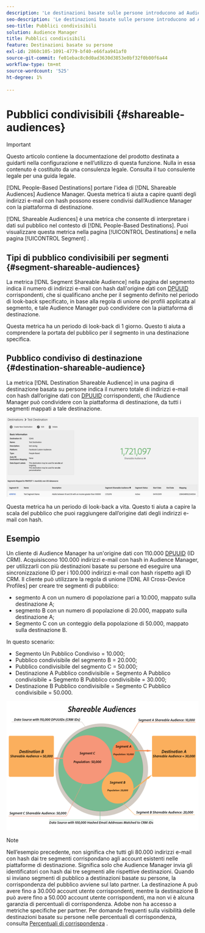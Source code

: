 ```yaml
---
description: 'Le destinazioni basate sulle persone introducono ad Audience Manager la nozione di pubblico condivisibile . Questa metrica ti aiuta a capire quanti degli indirizzi e-mail con hash possono essere condivisi dall’Audience Manager con la piattaforma di destinazione. '
seo-description: 'Le destinazioni basate sulle persone introducono ad Audience Manager la nozione di pubblico condivisibile . Questa metrica ti aiuta a capire quanti degli indirizzi e-mail con hash possono essere condivisi dall’Audience Manager con la piattaforma di destinazione. '
seo-title: Pubblici condivisibili
solution: Audience Manager
title: Pubblici condivisibili
feature: Destinazioni basate su persone
exl-id: 2860c105-1091-4779-bf40-e66faa941af0
source-git-commit: fe01ebac8c0d0ad3630d3853e0bf32f0b00f6a44
workflow-type: tm+mt
source-wordcount: '525'
ht-degree: 1%

---
```


# Pubblici condivisibili {#shareable-audiences}

>[!IMPORTANT]
>Questo articolo contiene la documentazione del prodotto destinata a guidarti nella configurazione e nell’utilizzo di questa funzione. Nulla in essa contenuto è costituito da una consulenza legale. Consulta il tuo consulente legale per una guida legale.

[!DNL People-Based Destinations] portare l&#39;idea di  [!DNL Shareable Audiences] Audience Manager. Questa metrica ti aiuta a capire quanti degli indirizzi e-mail con hash possono essere condivisi dall’Audience Manager con la piattaforma di destinazione.

[!DNL Shareable Audiences] è una metrica che consente di interpretare i dati sul pubblico nel contesto di  [!DNL People-Based Destinations]. Puoi visualizzare questa metrica nella pagina [!UICONTROL Destinations] e nella pagina [!UICONTROL Segment] .

## Tipi di pubblico condivisibili per segmenti {#segment-shareable-audiences}

La metrica [!DNL Segment Shareable Audience] nella pagina del segmento indica il numero di indirizzi e-mail con hash dall&#39;origine dati con [DPUUID](../../reference/ids-in-aam.md) corrispondenti, che si qualificano anche per il segmento definito nel periodo di look-back specificato, in base alla regola di unione dei profili applicata al segmento, e tale Audience Manager può condividere con la piattaforma di destinazione.

Questa metrica ha un periodo di look-back di 1 giorno. Questo ti aiuta a comprendere la portata del pubblico per il segmento in una destinazione specifica.

## Pubblico condiviso di destinazione {#destination-shareable-audience}

La metrica [!DNL Destination Shareable Audience] in una pagina di destinazione basata su persone indica il numero totale di indirizzi e-mail con hash dall’origine dati con [DPUUID](../../reference/ids-in-aam.md) corrispondenti, che l’Audience Manager può condividere con la piattaforma di destinazione, da tutti i segmenti mappati a tale destinazione.

![tipi di pubblico condivisibili](assets/dest-shareable-audiences.png)

Questa metrica ha un periodo di look-back a vita. Questo ti aiuta a capire la scala del pubblico che puoi raggiungere dall’origine dati degli indirizzi e-mail con hash.

## Esempio

Un cliente di Audience Manager ha un&#39;origine dati con 110.000 [DPUUID](../../reference/ids-in-aam.md) (ID CRM). Acquisiscono 100.000 indirizzi e-mail con hash in Audience Manager, per utilizzarli con più destinazioni basate su persone ed eseguire una sincronizzazione ID per i 100.000 indirizzi e-mail con hash rispetto agli ID CRM. Il cliente può utilizzare la regola di unione [!DNL All Cross-Device Profiles] per creare tre segmenti di pubblico:

* segmento A con un numero di popolazione pari a 10.000, mappato sulla destinazione A;
* segmento B con un numero di popolazione di 20.000, mappato sulla destinazione A;
* Segmento C con un conteggio della popolazione di 50.000, mappato sulla destinazione B.

In questo scenario:

* Segmento Un Pubblico Condiviso = 10.000;
* Pubblico condivisibile del segmento B = 20.000;
* Pubblico condivisibile del segmento C = 50.000;
* Destinazione A Pubblico condivisibile = Segmento A Pubblico condivisibile + Segmento B Pubblico condivisibile = 30.000;
* Destinazione B Pubblico condivisibile = Segmento C Pubblico condivisibile = 50.000.

![diagramma-pubblico-condivisibile](assets/shareable-audiences.png)

>[!NOTE]
>
>Nell’esempio precedente, non significa che tutti gli 80.000 indirizzi e-mail con hash dai tre segmenti corrispondano agli account esistenti nelle piattaforme di destinazione. Significa solo che Audience Manager invia gli identificatori con hash dai tre segmenti alle rispettive destinazioni. Quando si inviano segmenti di pubblico a destinazioni basate su persone, la corrispondenza del pubblico avviene sul lato partner. La destinazione A può avere fino a 30.000 account utente corrispondenti, mentre la destinazione B può avere fino a 50.000 account utente corrispondenti, ma non vi è alcuna garanzia di percentuali di corrispondenza. Adobe non ha accesso a metriche specifiche per partner. Per domande frequenti sulla visibilità delle destinazioni basate su persone nelle percentuali di corrispondenza, consulta [Percentuali di corrispondenza](../../faq/faq-people-based-destinations.md#match-rates) .
